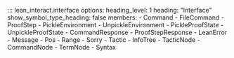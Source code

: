 ::: lean_interact.interface
    options:
      heading_level: 1
      heading: "Interface"
      show_symbol_type_heading: false
      members:
        - Command
        - FileCommand
        - ProofStep
        - PickleEnvironment
        - UnpickleEnvironment
        - PickleProofState
        - UnpickleProofState
        - CommandResponse
        - ProofStepResponse
        - LeanError
        - Message
        - Pos
        - Range
        - Sorry
        - Tactic
        - InfoTree
        - TacticNode
        - CommandNode
        - TermNode
        - Syntax
